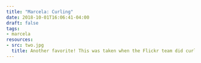 ```yaml
---
title: "Marcela: Curling"
date: 2018-10-01T16:06:41-04:00
draft: false
tags:
- marcela
resources:
- src: two.jpg
  title: Another favorite! This was taken when the Flickr team did curling. I was lucky to be in Cindy’s team—she made all of us these awesome Flickr-themed capes!
---
```

